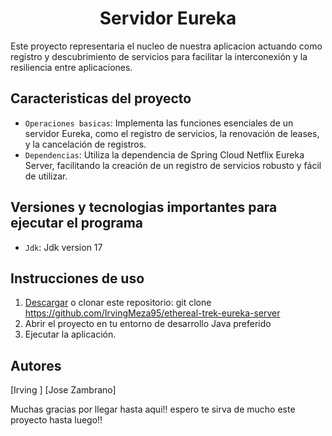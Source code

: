 <h1 align="center"> Servidor Eureka </h1>
<p>Este proyecto representaria el nucleo de nuestra aplicacion actuando como registro y descubrimiento de servicios para facilitar la interconexión y la resiliencia entre aplicaciones.</p>

## Caracteristicas del proyecto
  - `Operaciones basicas`: Implementa las funciones esenciales de un servidor Eureka, como el registro de servicios, la renovación de leases, y la cancelación de registros.
  - `Dependencias`: Utiliza la dependencia de Spring Cloud Netflix Eureka Server, facilitando la creación de un registro de servicios robusto y fácil de utilizar.

## Versiones y tecnologias importantes para ejecutar el programa
  - `Jdk`:  Jdk version 17

## Instrucciones de uso
  1. [Descargar](#) o clonar este repositorio: git clone https://github.com/IrvingMeza95/ethereal-trek-eureka-server
  2. Abrir el proyecto en tu entorno de desarrollo Java preferido
  3. Ejecutar la aplicación.

## Autores
[Irving ]
[Jose Zambrano]

Muchas gracias por llegar hasta aqui!! espero te sirva de mucho este proyecto hasta luego!!